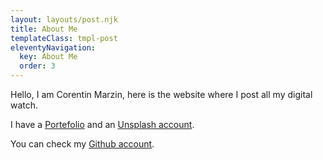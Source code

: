 ```yaml
---
layout: layouts/post.njk
title: About Me
templateClass: tmpl-post
eleventyNavigation:
  key: About Me
  order: 3
---
```


Hello, I am Corentin Marzin, here is the website where I post all my digital watch.

I have a [Portefolio](https://corentinmarzin.fr) and an [Unsplash account](https://unsplash.com/@marzin_corentin).

You can check my [Github account](https://github.com/CMarzin).
